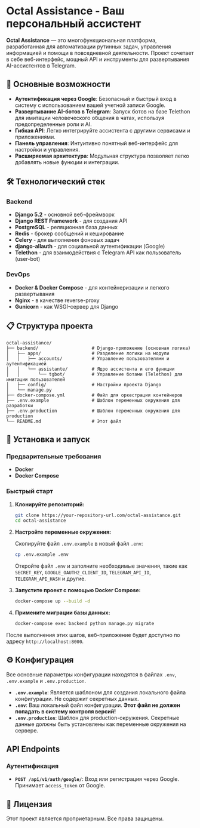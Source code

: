 # Octal Assistance - Ваш персональный ассистент

**Octal Assistance** — это многофункциональная платформа, разработанная для автоматизации рутинных задач, управления информацией и помощи в повседневной деятельности. Проект сочетает в себе веб-интерфейс, мощный API и инструменты для развертывания AI-ассистентов в Telegram.

## 🚀 Основные возможности

- **Аутентификация через Google**: Безопасный и быстрый вход в систему с использованием вашей учетной записи Google.
- **Развертывание AI-ботов в Telegram**: Запуск ботов на базе Telethon для имитации человеческого общения в чатах, используя предопределенные роли и AI.
- **Гибкая API**: Легко интегрируйте ассистента с другими сервисами и приложениями.
- **Панель управления**: Интуитивно понятный веб-интерфейс для настройки и управления.
- **Расширяемая архитектура**: Модульная структура позволяет легко добавлять новые функции и интеграции.

## 🛠 Технологический стек

### Backend
- **Django 5.2** - основной веб-фреймворк
- **Django REST Framework** - для создания API
- **PostgreSQL** - реляционная база данных
- **Redis** - брокер сообщений и кеширование
- **Celery** - для выполнения фоновых задач
- **django-allauth** - для социальной аутентификации (Google)
- **Telethon** - для взаимодействия с Telegram API как пользователь (user-bot)

### DevOps
- **Docker & Docker Compose** - для контейнеризации и легкого развертывания
- **Nginx** - в качестве reverse-proxy
- **Gunicorn** - как WSGI-сервер для Django

## 📋 Структура проекта

```
octal-assistance/
├── backend/                    # Django-приложение (основная логика)
│   ├── apps/                   # Разделение логики на модули
│   │   ├── accounts/           # Управление пользователями и аутентификацией
│   │   └── assistante/         # Ядро ассистента и его функции
│   │       └── tgbot/          # Управление ботами (Telethon) для имитации пользователей
│   ├── config/                 # Настройки проекта Django
│   └── manage.py
├── docker-compose.yml          # Файл для оркестрации контейнеров
├── .env.example                # Шаблон переменных окружения для разработки
├── .env.production             # Шаблон переменных окружения для production
└── README.md                   # Этот файл
```

## 🔧 Установка и запуск

### Предварительные требования
- **Docker**
- **Docker Compose**

### Быстрый старт

1.  **Клонируйте репозиторий:**
    ```bash
    git clone https://your-repository-url.com/octal-assistance.git
    cd octal-assistance
    ```

2.  **Настройте переменные окружения:**

    Скопируйте файл `.env.example` в новый файл `.env`:
    ```bash
    cp .env.example .env
    ```

    Откройте файл `.env` и заполните необходимые значения, такие как `SECRET_KEY`, `GOOGLE_OAUTH2_CLIENT_ID`, `TELEGRAM_API_ID`, `TELEGRAM_API_HASH` и другие.

3.  **Запустите проект с помощью Docker Compose:**
    ```bash
    docker-compose up --build -d
    ```

4.  **Примените миграции базы данных:**
    ```bash
    docker-compose exec backend python manage.py migrate
    ```

После выполнения этих шагов, веб-приложение будет доступно по адресу `http://localhost:8000`.

## ⚙️ Конфигурация

Все основные параметры конфигурации находятся в файлах `.env`, `.env.example` и `.env.production`.

- **`.env.example`**: Является шаблоном для создания локального файла конфигурации. Не содержит секретных данных.
- **`.env`**: Ваш локальный файл конфигурации. **Этот файл не должен попадать в систему контроля версий!**
- **`.env.production`**: Шаблон для production-окружения. Секретные данные должны быть установлены как переменные окружения на сервере.

## API Endpoints

### Аутентификация

- **`POST /api/v1/auth/google/`**: Вход или регистрация через Google. Принимает `access_token` от Google.

## 📝 Лицензия

Этот проект является проприетарным. Все права защищены.
